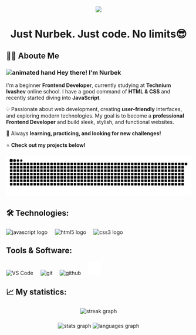 <br clear="both">

<div align="center">
  <img src="https://steamuserimages-a.akamaihd.net/ugc/1822267259728066458/A315B26714ED4AD0386ED8A58D3BFB5D1038F8C9/?imw=512&amp;imh=288&amp;ima=fit&amp;impolicy=Letterbox&amp;imcolor=%23000000&amp;letterbox=true"  />
</div>

###

<h1 align="center">Just Nurbek. Just code. No limits😎</h1>

<h2>👩‍💻  Aboute Me</h2>

### <img width="25" src="https://user-images.githubusercontent.com/18350557/176309783-0785949b-9127-417c-8b55-ab5a4333674e.gif" alt="animated hand"> Hey there! I'm Nurbek

I'm a beginner **Frontend Developer**, currently studying at **Technium Ivashev** online school. I have a good command of **HTML & CSS** and recently started diving into **JavaScript**.  

💡 Passionate about web development, creating **user-friendly** interfaces, and exploring modern technologies. My goal is to become a **professional Frontend Developer** and build sleek, stylish, and functional websites.  

🚀 Always **learning, practicing, and looking for new challenges!**  

⭐ **Check out my projects below!**  

<picture>
  <source media="(prefers-color-scheme: dark)" srcset="https://raw.githubusercontent.com/NurbekFrontDev/NurbekFrontDev/output/github-snake-dark.svg" />
  <source media="(prefers-color-scheme: light)" srcset="https://raw.githubusercontent.com/NurbekFrontDev/NurbekFrontDev/output/github-snake.svg" />
  <img alt="github-snake" src="https://raw.githubusercontent.com/NurbekFrontDev/NurbekFrontDev/output/github-snake.svg" />
</picture>

<h2 align="left">🛠 Technologies:</h2>

###

<div align="left">
  <img src="https://cdn.jsdelivr.net/gh/devicons/devicon/icons/javascript/javascript-original.svg" height="40" alt="javascript logo"  />
  <img width="12" />
  <img src="https://cdn.jsdelivr.net/gh/devicons/devicon/icons/html5/html5-original.svg" height="40" alt="html5 logo"  />
  <img width="12" />
  <img src="https://cdn.jsdelivr.net/gh/devicons/devicon/icons/css3/css3-original.svg" height="40" alt="css3 logo"  />
  <img width="12" />
</div>

###

<h2>Tools & Software:</h2>
<div align="left">
  <img src="https://upload.wikimedia.org/wikipedia/commons/9/9a/Visual_Studio_Code_1.35_icon.svg" height="36" alt="VS Code" />
  <img width="12" />
  <img src="https://www.svgrepo.com/show/303548/git-icon-logo.svg" height="36" alt="git" />
  <img width="12" />
  <img src="https://companieslogo.com/img/orig/github.D-42395240.png?t=1720244494" height="36" alt="github" />
  <img width="12" />
  <img src="https://github.com/ChromeDevTools/devtools-logo/raw/master/logos/svg/chrome-devtools-square-responsive.svg" height="36" alt="github" />
</div>

<h2 align="left">📈 My statistics:</h2>

###

<div align="center">
  <img src="https://streak-stats.demolab.com?user=NurbekFrontDev&locale=en&mode=daily&theme=dark&hide_border=false&border_radius=5&order=3" height="220" alt="streak graph"  />
</div>

###

<div align="center">
  <img src="https://github-readme-stats.vercel.app/api?username=NurbekFrontDev&hide_title=false&hide_rank=false&show_icons=true&include_all_commits=true&count_private=true&disable_animations=false&theme=dark&locale=en&hide_border=false&order=1" height="150" alt="stats graph"  />
  <img src="https://github-readme-stats.vercel.app/api/top-langs?username=NurbekFrontDev&locale=en&hide_title=false&layout=compact&card_width=320&langs_count=5&theme=dark&hide_border=false&order=2" height="150" alt="languages graph"  />
</div>

###